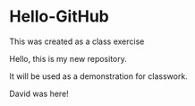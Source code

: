 # Hello-GitHub
This was created as a class exercise

Hello, this is my new repository.

It will be used as a demonstration for classwork.

David was here!
